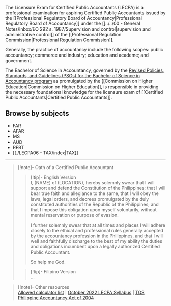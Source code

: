 The Licensure Exam for Certified Public Accountants (LECPA) is a professional examination for aspiring Certified Public Accountants issued by the [[Professional Regulatory Board of Accountancy|Professional Regulatory Board of Accountancy]] under the [[../../00 - General Notes/Inbox/EO 292 s. 1987/Supervision and control|supervision and administrative control]] of the [[Professional Regulation Commission|Professional Regulation Commission]].

Generally, the practice of accountancy include the following scopes: public accountancy; commerce and industry; education and academe; and government.

The Bachelor of Science in Accountancy, governed by the [Revised Policies, Standards, and Guidelines (PSGs) for the Bachelor of Science in Accountancy program](https://ched.gov.ph/wp-content/uploads/2017/10/CMO-27-s-2017.pdf) as promulgated by the [[Commission on Higher Education|Commission on Higher Education]], is responsible in providing the necessary foundational knowledge for the licensure exam of [[Certified Public Accountants|Certified Public Accountants]]. 
## Browse by subjects
- FAR
- AFAR
- MS
- AUD
- RFBT
- [[./LECPA06 - TAX/index|TAX]]

---

> [!note]- Oath of a Certified Public Accountant
> 
> > [!tip]- English Version  
> > I, (NAME) of (LOCATION), hereby solemnly swear that I will support and defend the Constitution of the Philippines; that I will bear true faith and allegiance to the same, that I will obey the laws, legal orders, and decrees promulgated by the duly constituted authorities of the Republic of the Philippines; and that I impose this obligation upon myself voluntarily, without mental reservation or purpose of evasion.
> > 
> > I further solemnly swear that at all times and places I will adhere closely to the ethical and professional rules generally accepted by the accountancy profession in the Philippines, and that I will well and faithfully discharge to the best of my ability the duties and obligations incumbent upon a legally authorized Certified Public Accountant.
> > 
> > So help me God.
> 
> > [!tip]- Filipino Version  
> > …

> [!note]- Other resources  
> [Allowed calculator list](https://www.prc.gov.ph/article/updated-list-non-programmable-calculators-allowed-be-used-licensure-examinations/7305) | [October 2022 LECPA Syllabus](https://www.prc.gov.ph/sites/default/files/2022-30%20Annexes%20Syllabi%20Effective%20October%202022.pdf) | [TOS](https://www.prc.gov.ph/sites/default/files/2022-30%20BOA%20TOS%20Final.pdf)  
> [Philippine Accountancy Act of 2004](https://www.officialgazette.gov.ph/2004/05/13/republic-act-no-9298/)
